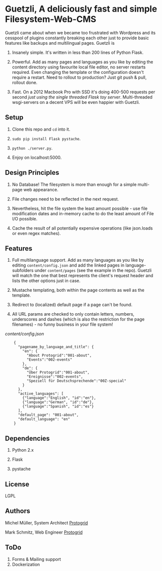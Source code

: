 Guetzli, A deliciously fast and simple Filesystem-Web-CMS
=========================================================

Guetzli came about when we became too frustrated with Wordpress and its cesspool of plugins constantly breaking each other just to provide basic features like backups and multilingual pages. Guetzli is

1) Insanely simple. It's written in less than 200 lines of Python Flask.

2) Powerful. Add as many pages and languages as you like by editing the content directory using favourite local file editor, no server restarts required. Even changing the template or the configuration doesn't require a restart. Need to rollout to production? Just git push & pull, rollout done.

3) Fast. On a 2012 Macbook Pro with SSD it's doing 400-500 requests per second *just using the single threaded Flask toy server*. Multi-threaded wsgi-servers on a decent VPS will be even happier with Guetzli.

Setup
-----
1) Clone this repo and `cd` into it.

2) `sudo pip install Flask pystache`.

3) `python ./server.py`.

4) Enjoy on localhost:5000.

Design Principles
-----------------
1) No Database! The filesystem is more than enough for a simple multi-page web appearance.

2) File changes need to be reflected in the next request.

3) Nevertheless, hit the file system the least amount possible - use file modification dates and in-memory cache to do the least amount of File I/O possible.

4) Cache the result of all potentially expensive operations (like json.loads or even regex matches).

Features
--------
1) Full multilanguage support. Add as many languages as you like by editing `content/config.json` and add the linked pages in language-subfolders under `content/pages` (see the example in the repo). Guetzli will match the one that best represents the client's request header and lists the other options just in case.

2) Mustache templating, both within the page contents as well as the template.

3) Redirect to (localized) default page if a page can't be found.

4) All URL params are checked to only contain letters, numbers, underscores and dashes (which is also the restriction for the page filenames) - no funny business in your file system!

*content/config.json*
```
    {
      "pagename_by_language_and_title": {
        "en": {
          "About Protogrid":"001-about",
          "Events":"002-events"
        },
        "de": {
          "Über Protogrid":"001-about",
          "Ereignisse":"002-events",
          "Speziell für Deutschsprechende":"00Z-special"
        }
      },
      "active_languages": [
        {"language":"English", "id":"en"},
        {"language":"German", "id":"de"},
        {"language":"Spanish", "id":"es"}
      ],
      "default_page": "001-about",
      "default_language": "en"
    }
```

Dependencies
------------
1) Python 2.x

2) Flask

3) pystache

License
-------
LGPL

Authors
-------
Michel Müller, System Architect [Protogrid](http://protogrid.com)

Mark Schmitz, Web Engineer [Protogrid](http://protogrid.com)

ToDo
----
1) Forms & Mailing support
2) Dockerization


